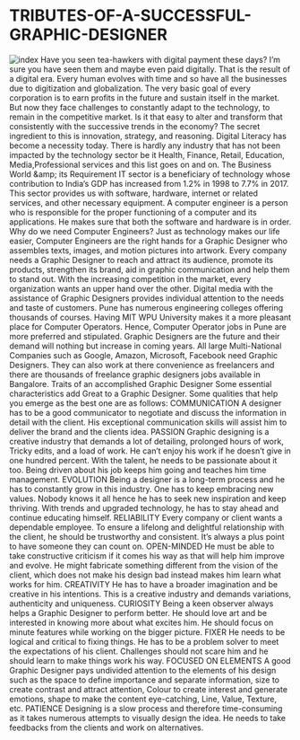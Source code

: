 # TRIBUTES-OF-A-SUCCESSFUL-GRAPHIC-DESIGNER
![index](https://user-images.githubusercontent.com/86555557/123542475-818c7000-d767-11eb-938e-854f25e7db9c.jpg)
Have you seen tea-hawkers with digital payment these days? I’m sure you have seen them and maybe even paid digitally. That is the result of a digital era. Every human evolves with time and so have all the businesses due to digitization and globalization. The very basic goal of every corporation is to earn profits in the future and sustain itself in the market. But now they face challenges to constantly adapt to the technology, to remain in the competitive market. Is it that easy to alter and transform that consistently with the successive trends in the economy? The secret ingredient to this is innovation, strategy, and reasoning. Digital Literacy has become a necessity today. There is hardly any industry that has not been impacted by the technology sector be it Health, Finance, Retail, Education, Media,Professional services and this list goes on and on.  The Business World &amp;amp; its Requirement IT sector is a beneficiary of technology whose contribution to India’s GDP has increased from 1.2% in 1998 to 7.7% in 2017. This sector provides us with software, hardware, internet or related services, and other necessary equipment. A computer engineer is a person who is responsible for the proper functioning of a computer and its applications. He makes sure that both the software and hardware is in order. Why do we need Computer Engineers?  Just as technology makes our life easier, Computer Engineers are the right hands for a Graphic Designer who assembles texts, images, and motion pictures into artwork. Every company needs a Graphic Designer to reach and attract its audience, promote its products, strengthen its brand, aid in graphic communication and help them to stand out.  With the increasing competition in the market, every organization wants an upper hand over the other. Digital media with the assistance of Graphic Designers provides individual attention to the needs and taste of customers. Pune has numerous engineering colleges offering thousands of courses. Having MIT WPU University makes it a more pleasant place for Computer Operators. Hence, Computer Operator jobs in Pune are more preferred and stipulated. Graphic Designers are the future and their demand will nothing but increase in coming years. All large Multi-National Companies such as Google, Amazon, Microsoft, Facebook need Graphic Designers. They can also work at there convenience as freelancers and there are thousands of freelance graphic designers jobs available in Bangalore.  Traits of an accomplished Graphic Designer Some essential characteristics add Great to a Graphic Designer. Some qualities that help you emerge as the best one are as follows:  COMMUNICATION  A designer has to be a good communicator to negotiate and discuss the information in detail with the client. His exceptional communication skills will assist him to deliver the brand and the clients idea.  PASSION  Graphic designing is a creative industry that demands a lot of detailing, prolonged hours of work, Tricky edits, and a load of work. He can’t enjoy his work if he doesn’t give in one hundred percent. With the talent, he needs to be passionate about it too. Being driven about his job keeps him going and teaches him time management.   EVOLUTION Being a designer is a long-term process and he has to constantly grow in this industry. One has to keep embracing new values. Nobody knows it all hence he has to seek new inspiration and keep thriving. With trends and upgraded technology, he has to stay ahead and continue educating himself.  RELIABILITY  Every company or client wants a dependable employee. To ensure a lifelong and delightful relationship with the client, he should be trustworthy and consistent. It’s always a plus point to have someone they can count on. OPEN-MINDED  He must be able to take constructive criticism if it comes his way as that will help him improve and evolve. He might fabricate something different from the vision of the client, which does not make his design bad instead makes him learn what works for him. CREATIVITY  He has to have a broader imagination and be creative in his intentions. This is a creative industry and demands variations, authenticity and uniqueness. CURIOSITY  Being a keen observer always helps a Graphic Designer to perform better. He should love art and be interested in knowing more about what excites him. He should focus on minute features while working on the bigger picture. FIXER  He needs to be logical and critical to fixing things. He has to be a problem solver to meet the expectations of his client. Challenges should not scare him and he should learn to make things work his way.  FOCUSED ON ELEMENTS  A good Graphic Designer pays undivided attention to the elements of his design such as the space to define importance and separate information, size to create contrast and attract attention, Colour to create interest and generate emotions, shape to make the content eye-catching, Line, Value, Texture, etc. PATIENCE  Designing is a slow process and therefore time-consuming as it takes numerous attempts to visually design the idea. He needs to take feedbacks from the clients and work on alternatives.
